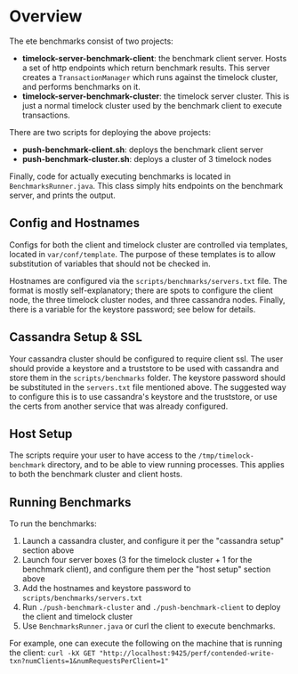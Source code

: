 # Overview
The ete benchmarks consist of two projects:
- **timelock-server-benchmark-client**: the benchmark client server.
Hosts a set of http endpoints which return benchmark results.
This server creates a `TransactionManager` which runs against the timelock cluster, and performs benchmarks on it.
- **timelock-server-benchmark-cluster**: the timelock server cluster.
This is just a normal timelock cluster used by the benchmark client to execute transactions.

There are two scripts for deploying the above projects:
- **push-benchmark-client.sh**: deploys the benchmark client server
- **push-benchmark-cluster.sh**: deploys a cluster of 3 timelock nodes

Finally, code for actually executing benchmarks is located in `BenchmarksRunner.java`.
This class simply hits endpoints on the benchmark server, and prints the output.

## Config and Hostnames
Configs for both the client and timelock cluster are controlled via templates, located in `var/conf/template`.
The purpose of these templates is to allow substitution of variables that should not be checked in.

Hostnames are configured via the `scripts/benchmarks/servers.txt` file.
The format is mostly self-explanatory; there are spots to configure the client node, the three timelock cluster nodes, and three cassandra nodes.
Finally, there is a variable for the keystore password; see below for details.

## Cassandra Setup & SSL
Your cassandra cluster should be configured to require client ssl.
The user should provide a keystore and a truststore to be used with cassandra and store them in the `scripts/benchmarks` folder.
The keystore password should be substituted in the `servers.txt` file mentioned above.
The suggested way to configure this is to use cassandra's keystore and the truststore, or use the certs from another service that was already configured.

## Host Setup
The scripts require your user to have access to the `/tmp/timelock-benchmark` directory, and to be able to view running processes.
This applies to both the benchmark cluster and client hosts.

## Running Benchmarks
To run the benchmarks:
1. Launch a cassandra cluster, and configure it per the "cassandra setup" section above
2. Launch four server boxes (3 for the timelock cluster + 1 for the benchmark client), and configure them per the "host setup" section above
3. Add the hostnames and keystore password to `scripts/benchmarks/servers.txt`
4. Run `./push-benchmark-cluster` and `./push-benchmark-client` to deploy the client and timelock cluster
5. Use `BenchmarksRunner.java` or curl the client to execute benchmarks.

For example, one can execute the following on the machine that is running the client:
`curl -kX GET "http://localhost:9425/perf/contended-write-txn?numClients=1&numRequestsPerClient=1"`
